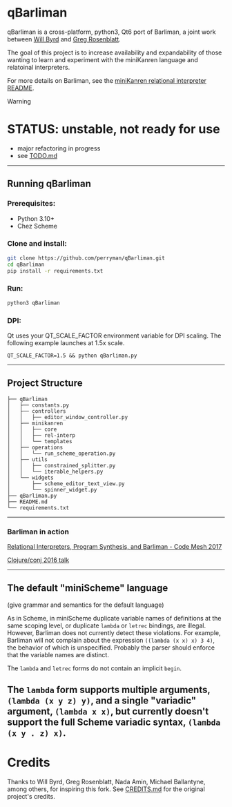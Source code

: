 # qBarliman

qBarliman is a cross-platform, python3, Qt6 port of Barliman, a joint work between [Will Byrd](https://github.com/webyrd/) and [Greg Rosenblatt](https://github.com/gregr).

The goal of this project is to increase availability and expandability of those wanting to learn and experiment with the miniKanren language and relatoinal interpreters.

For more details on Barliman, see the [miniKanren relational interpreter README](minikanren/rel-interp/README.md).

> [!WARNING]  
> # STATUS: unstable, not ready for use
> - major refactoring in progress
> - see [TODO.md](TODO.md)

---------------------------------------

## Running qBarliman

### Prerequisites:
- Python 3.10+
- Chez Scheme


### Clone and install:
```sh
git clone https://github.com/perryman/qBarliman.git
cd qBarliman
pip install -r requirements.txt
```

### Run:
```sh
python3 qBarliman
```

### DPI:
Qt uses your QT_SCALE_FACTOR environment variable for DPI scaling.
The following example launches at 1.5x scale.
```
QT_SCALE_FACTOR=1.5 && python qBarliman.py
```

---------------------------------------

## Project Structure

```
├── qBarliman
│   ├── constants.py
│   ├── controllers
│   │   ├── editor_window_controller.py
│   ├── minikanren
│   │   ├── core
│   │   ├── rel-interp
│   │   └── templates
│   ├── operations
│   │   └── run_scheme_operation.py
│   ├── utils
│   │   ├── constrained_splitter.py
│   │   └── iterable_helpers.py
│   └── widgets
│       ├── scheme_editor_text_view.py
│       └── spinner_widget.py
├── qBarliman.py
├── README.md
└── requirements.txt
```

---------------------------------------

### Barliman in action

[Relational Interpreters, Program Synthesis, and Barliman - Code Mesh 2017](https://www.youtube.com/watch?v=RVDCRlW1f1Y)

[Clojure/conj 2016 talk](https://www.youtube.com/watch?v=er_lLvkklsk)


---------------------------------------

## The default "miniScheme" language

(give grammar and semantics for the default language)

As in Scheme, in miniScheme duplicate variable names of definitions at the same scoping level, or duplicate `lambda` or `letrec` bindings, are illegal.  However, Barliman does not currently detect these violations.  For example, Barliman will not complain about the expression `((lambda (x x) x) 3 4)`, the behavior of which is unspecified.  Probably the parser should enforce that the variable names are distinct.

The `lambda` and `letrec` forms do not contain an implicit `begin`.

The `lambda` form supports multiple arguments, `(lambda (x y z) y)`, and a single "variadic" argument, `(lambda x x)`, but currently doesn't support the full Scheme variadic syntax, `(lambda (x y . z) x)`.
---------------------------------------


# Credits
Thanks to Will Byrd, Greg Rosenblatt, Nada Amin, Michael Ballantyne, among others, for inspiring this fork. See [CREDITS.md](CREDITS.md) for the original project's credits.
